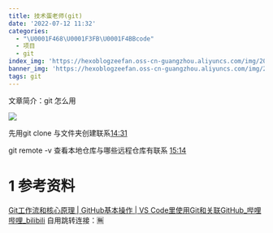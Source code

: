 ```yaml
---
title: 技术蛋老师(git)
date: '2022-07-12 11:32'
categories:
  - "\U0001F468\U0001F3FB‍\U0001F4BBcode"
  - 项目
  - git
index_img: 'https://hexoblogzeefan.oss-cn-guangzhou.aliyuncs.com/img/202207041948383.jpg'
banner_img: 'https://hexoblogzeefan.oss-cn-guangzhou.aliyuncs.com/img/202207041948383.jpg'
tags: git
---
```


文章简介：git 怎么用
<!-- more -->

![](https://hexoblogzeefan.oss-cn-guangzhou.aliyuncs.com/img/202207121133310.png)

先用git clone 与文件夹创建联系[14:31](https://www.bilibili.com/video/BV1r3411F7kn?spm_id_from=333.851.b_7265636f6d6d656e64.1&vd_source=f2340d96e99780a96b50d8096ffaaf1a#t=871.798444)

git remote -v 查看本地仓库与哪些远程仓库有联系 [15:14](https://www.bilibili.com/video/BV1r3411F7kn?spm_id_from=333.851.b_7265636f6d6d656e64.1&vd_source=f2340d96e99780a96b50d8096ffaaf1a#t=914.211131)





# 1 参考资料
[Git工作流和核心原理 | GitHub基本操作 | VS Code里使用Git和关联GitHub_哔哩哔哩_bilibili](https://www.bilibili.com/video/BV1r3411F7kn?spm_id_from=333.851.b_7265636f6d6d656e64.1&vd_source=f2340d96e99780a96b50d8096ffaaf1a)
自用跳转连接：🈚️



















